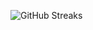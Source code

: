 ![GitHub Streaks](https://github-streaks-mqc9.onrender.com/streak/happilli/image?theme=midnight&cache_bust=1743875934&lang=ja)
